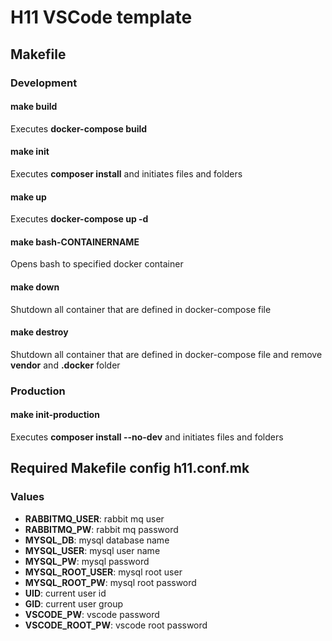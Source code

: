 # H11 VSCode template

## Makefile

### Development

#### make build
Executes **docker-compose build**

#### make init
Executes **composer install** and initiates files and folders

#### make up
Executes **docker-compose up -d**

#### make bash-CONTAINERNAME
Opens bash to specified docker container

#### make down
Shutdown all container that are defined in docker-compose file

#### make destroy
Shutdown all container that are defined in docker-compose file and remove **vendor** and **.docker** folder

### Production

#### make init-production
Executes **composer install --no-dev** and initiates files and folders

## Required Makefile config h11.conf.mk

### Values

- **RABBITMQ_USER**: rabbit mq user
- **RABBITMQ_PW**: rabbit mq password
- **MYSQL_DB**: mysql database name
- **MYSQL_USER**: mysql user name
- **MYSQL_PW**: mysql password
- **MYSQL_ROOT_USER**: mysql root user
- **MYSQL_ROOT_PW**: mysql root password
- **UID**: current user id
- **GID**: current user group
- **VSCODE_PW**: vscode password
- **VSCODE_ROOT_PW**: vscode root password
